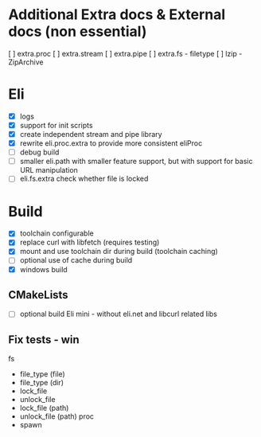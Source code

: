 # Additional Extra docs & External docs (non essential)
[ ] extra.proc
[ ] extra.stream
[ ] extra.pipe
[ ] extra.fs - filetype
[ ] lzip - ZipArchive

# Eli
* [x] logs 
* [x] support for init scripts
* [x] create independent stream and pipe library
* [x] rewrite eli.proc.extra to provide more consistent eliProc
* [ ] debug build
* [ ] smaller eli.path with smaller feature support, but with support for basic URL manipulation
* [ ] eli.fs.extra check whether file is locked

# Build 
* [x] toolchain configurable
* [x] replace curl with libfetch (requires testing)
* [x] mount and use toolchain dir during build (toolchain caching)
* [ ] optional use of cache during build
* [x] windows build

## CMakeLists 
* [ ] optional build Eli mini - without eli.net and libcurl related libs 

## Fix tests - win
fs
- file_type (file)
- file_type (dir)
- lock_file
- unlock_file
- lock_file (path)
- unlock_file (path)
proc
- spawn
